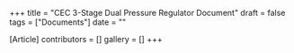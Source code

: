 +++
title = "CEC 3-Stage Dual Pressure Regulator Document"
draft = false
tags = ["Documents"]
date = ""

[Article]
contributors = []
gallery = []
+++